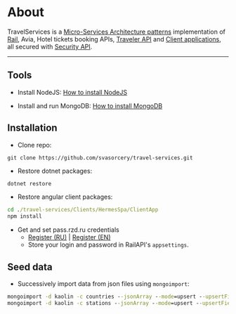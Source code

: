 # About

TravelServices is a [Micro-Services Architecture patterns](https://github.com/svasorcery/architectural-patterns/tree/master/distributed/MSA) implementation of [Rail](Rail), Avia, Hotel tickets booking APIs, [Traveler API](Traveler) and [Client applications](Clients), all secured with [Security API](Security).

----------


## Tools

- Install NodeJS: [How to install NodeJS](https://github.com/svasorcery/know-how-to/blob/master/install/node-js.md)

- Install and run MongoDB: [How to install MongoDB](https://github.com/svasorcery/know-how-to/blob/master/install/mongodb-server-on-windows.md)


## Installation

- Clone repo:
```
git clone https://github.com/svasorcery/travel-services.git
```

- Restore dotnet packages:
```cmd
dotnet restore
```

- Restore angular client packages:
```cmd
cd ./travel-services/Clients/HermesSpa/ClientApp
npm install
```

- Get and set pass.rzd.ru credentials
    - [Register (RU)](https://pass.rzd.ru/selfcare/register/ru) | [Register (EN)](https://pass.rzd.ru/selfcare/register/en)
    - Store your login and password in RailAPI's ```appsettings```.


## Seed data

- Successively import data from json files using ```mongoimport```:
```cmd
mongoimport -d kaolin -c countries --jsonArray --mode=upsert --upsertFields=ru --file mongo-countries.json
mongoimport -d kaolin -c stations --jsonArray --mode=upsert --upsertFields=ru --file mongo-stations.json
```
